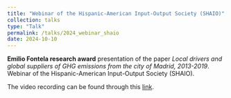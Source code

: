 ```yaml
---
title: "Webinar of the Hispanic-American Input-Output Society (SHAIO)"
collection: talks
type: "Talk"
permalink: /talks/2024_webinar_shaio
date: 2024-10-10
---
```


**Emilio Fontela research award** presentation of the paper *Local drivers and global suppliers of GHG emissions from the city of Madrid, 2013-2019*. Webinar of the Hispanic-American Input-Output Society (SHAIO).

The video recording can be found through this [link](https://www.youtube.com/watch?v=vE6tcUcb54M&embeds_referring_euri=https%3A%2F%2Fwebinars.shaio.es%2F&source_ve_path=MjM4NTE).
